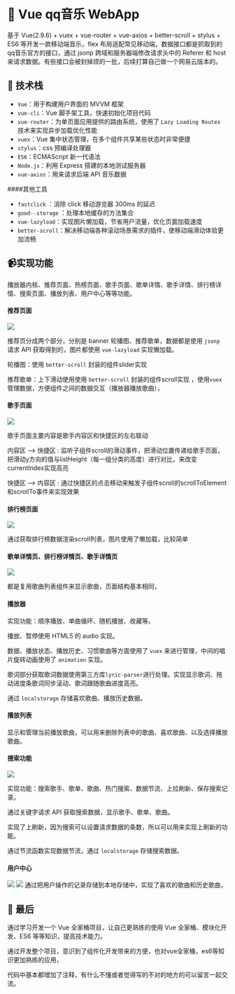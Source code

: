 ﻿# :musical_keyboard: Vue qq音乐 WebApp

基于 Vue(2.9.6) + vuex + vue-router + vue-axios + better-scroll + stylus + ES6 等开发一款移动端音乐，flex 布局适配常见移动端，数据接口都是抓取到的qq音乐官方的接口，通过 jsonp 跨域和服务器端修改请求头中的 Referer 和 host 来请求数据。有些接口会被封掉烦的一批，后续打算自己做一个网易云版本的。


## :rainbow: 技术栈

* `Vue`：用于构建用户界面的 MVVM 框架
* `vue-cli`：Vue 脚手架工具，快速初始化项目代码
* `vue-router`：为单页面应用提供的路由系统，使用了 `Lazy Loading Routes` 技术来实现异步加载优化性能
* `vuex`：Vue 集中状态管理，在多个组件共享某些状态时非常便捷
* `stylus`：css 预编译处理器
* `ES6`：ECMAScript 新一代语法
* `Node.js`：利用 Express 搭建的本地测试服务器
* `vue-axios`：用来请求后端 API 音乐数据

####其他工具

* `fastclick` ：消除 click 移动游览器 300ms 的延迟
* `good--storage` ：处理本地缓存的方法集合
* `vue-lazyload`：实现图片懒加载，节省用户流量，优化页面加载速度
* `better-scroll`：解决移动端各种滚动场景需求的插件，使移动端滑动体验更加流畅
## :video_camera:实现功能

播放器内核、推荐页面、热榜页面、歌手页面、歌单详情、歌手详情、排行榜详情、搜索页面、播放列表、用户中心等等功能。


#### 推荐页面
![](./README-IMG/recommend/1.png)

推荐页分成两个部分，分别是 banner 轮播图、推荐歌单，数据都是使用 `jsonp` 请求 API 获取得到的，图片都使用 `vue-lazyload` 实现懒加载。

轮播图：使用 `better-scroll` 封装的组件slider实现

推荐歌单：上下滑动使用使用 `better-scroll` 封装的组件scroll实现 ，使用`vuex` 管理数据，方便组件之间的数据交互（播放器播放歌曲），


#### 歌手页面
![](./README-IMG/singer/1.png)

歌手页面主要内容是歌手内容区和快捷区的左右联动

内容区 -->  快捷区 : 监听子组件scroll的滑动事件，把滑动位置传递给歌手页面，把滑动y方向的值与listHeight（每一组分类的高度）进行对比，来改变currentIndex实现高亮

快捷区 -->  内容区 : 通过快捷区的点击移动来触发子组件scroll的scrollToElement和scrollTo事件来实现效果


#### 排行榜页面
![](./README-IMG/rank/1.png)

通过获取排行榜数据渲染scroll列表，图片使用了懒加载，比较简单


#### 歌单详情页、排行榜详情页、歌手详情页

![](./README-IMG/recommend/1.png)

都是复用歌曲列表组件来显示歌曲，页面结构基本相同，


#### 播放器


实现功能：顺序播放、单曲循环、随机播放、收藏等。

播放、暂停使用 HTML5 的 audio 实现。

数据、播放状态、播放历史、习惯歌曲等方面使用了 `vuex` 来进行管理，中间的唱片旋转动画使用了 `animation` 实现。

歌词部分获取歌词数据使用第三方库`lyric-parser`进行处理。实现显示歌词、拖动进度条歌词同步滚动、歌词跟随歌曲进度高亮。

通过 `localstorage` 存储喜欢歌曲、播放历史数据。


#### 播放列表


显示和管理当前播放歌曲，可以用来删除列表中的歌曲、喜欢歌曲、以及选择播放歌曲。


#### 搜索功能
![](./README-IMG/search/1.png)

实现功能：搜索歌手、歌单、歌曲、热门搜索、数据节流、上拉刷新、保存搜索记录。

通过关键字请求 API 获取搜索数据，显示歌手、歌单、歌曲。

实现了上刷新，因为搜索可以设置请求数据的条数，所以可以用来实现上刷新的功能。

通过节流函数实现数据节流，通过 `localstorage` 存储搜索数据。


#### 用户中心

![](./README-IMG/personal/1.png)
![](./README-IMG/personal/2.png)
通过把用户操作的记录存储到本地存储中，实现了喜欢的歌曲和历史歌曲，


## :city_sunrise: 最后

通过学习开发一个 Vue 全家桶项目，让自己更熟练的使用 Vue 全家桶、模块化开发、ES6 等等知识，提高技术能力。

通过开发整个项目，意识到了组件化开发带来的方便，也对vue全家桶，es6等知识更加熟练的应用，

代码中基本都增加了注释，有什么不懂或者觉得写的不对的地方的可以留言一起交流。

